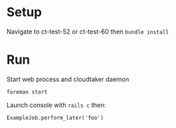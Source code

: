 # Setup
Navigate to ct-test-52 or ct-test-60 then `bundle install`

# Run

Start web process and cloudtaker daemon
```
foreman start
```

Launch console with `rails c` then:
```
ExampleJob.perform_later('foo')
```

